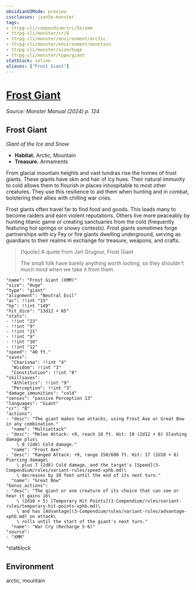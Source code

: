 ```yaml
---
obsidianUIMode: preview
cssclasses: json5e-monster
tags:
- ttrpg-cli/compendium/src/5e/xmm
- ttrpg-cli/monster/cr/8
- ttrpg-cli/monster/environment/arctic
- ttrpg-cli/monster/environment/mountain
- ttrpg-cli/monster/size/huge
- ttrpg-cli/monster/type/giant
statblock: inline
aliases: ["Frost Giant"]
---
```

# [Frost Giant](3-Compendium\bestiary\giant/frost-giant-xmm.md)
*Source: Monster Manual (2024) p. 124*  

## Frost Giant

*Giant of the Ice and Snow*

- **Habitat.** Arctic, Mountain  
- **Treasure.** Armaments  

From glacial mountain heights and vast tundras rise the homes of frost giants. These giants have skin and hair of icy hues. Their natural immunity to cold allows them to flourish in places inhospitable to most other creatures. They use this resilience to aid them when hunting and in combat, bolstering their allies with chilling war cries.

Frost giants often travel far to find food and goods. This leads many to become raiders and earn violent reputations. Others live more peaceably by hunting titanic game or creating sanctuaries from the cold (frequently featuring hot springs or snowy contests). Frost giants sometimes forge partnerships with icy Fey or fire giants dwelling underground, serving as guardians to their realms in exchange for treasure, weapons, and crafts.

> [!quote] A quote from Jarl Grugnur, Frost Giant  
> 
> The small folk have barely anything worth looting, so they shouldn't much mind when we take it from them.


```statblock
"name": "Frost Giant (XMM)"
"size": "Huge"
"type": "giant"
"alignment": "Neutral Evil"
"ac": !!int "15"
"hp": !!int "149"
"hit_dice": "13d12 + 65"
"stats":
- !!int "23"
- !!int "9"
- !!int "21"
- !!int "9"
- !!int "10"
- !!int "12"
"speed": "40 ft."
"saves":
  "Charisma": !!int "4"
  "Wisdom": !!int "3"
  "Constitution": !!int "8"
"skillsaves":
  "Athletics": !!int "9"
  "Perception": !!int "3"
"damage_immunities": "cold"
"senses": "passive Perception 13"
"languages": "Giant"
"cr": "8"
"actions":
- "desc": "The giant makes two attacks, using Frost Axe or Great Bow in any combination."
  "name": "Multiattack"
- "desc": "Melee Attack: +9, reach 10 ft. Hit: 19 (2d12 + 6) Slashing damage plus\
    \ 9 (2d8) Cold damage."
  "name": "Frost Axe"
- "desc": "Ranged Attack: +9, range 150/600 ft. Hit: 17 (2d10 + 6) Piercing damage\
    \ plus 7 (2d6) Cold damage, and the target's [Speed](3-Compendium/rules/variant-rules/speed-xphb.md)\
    \ decreases by 10 feet until the end of its next turn."
  "name": "Great Bow"
"bonus_actions":
- "desc": "The giant or one creature of its choice that can see or hear it gains 16\
    \ (2d10 + 5) [Temporary Hit Points](3-Compendium/rules/variant-rules/temporary-hit-points-xphb.md)\
    \ and has [Advantage](3-Compendium/rules/variant-rules/advantage-xphb.md) on attack\
    \ rolls until the start of the giant's next turn."
  "name": "War Cry (Recharge 5-6)"
"source":
- "XMM"
```
^statblock

## Environment

arctic, mountain